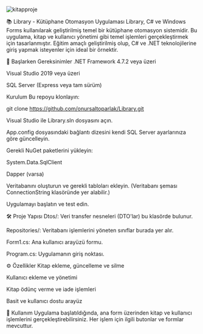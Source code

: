![kitapproje](https://github.com/user-attachments/assets/1cb5d6ab-da3f-4eb8-968c-c03e2117e3f3)

📚 Library - Kütüphane Otomasyon Uygulaması
Library, C# ve Windows Forms kullanılarak geliştirilmiş temel bir kütüphane otomasyon sistemidir. Bu uygulama, kitap ve kullanıcı yönetimi gibi temel işlemleri gerçekleştirmek için tasarlanmıştır. Eğitim amaçlı geliştirilmiş olup, C# ve .NET teknolojilerine giriş yapmak isteyenler için ideal bir örnektir.

🚀 Başlarken
Gereksinimler
.NET Framework 4.7.2 veya üzeri

Visual Studio 2019 veya üzeri

SQL Server (Express veya tam sürüm)

Kurulum
Bu repoyu klonlayın:


git clone https://github.com/onursaltoparlak/Library.git

Visual Studio ile Library.sln dosyasını açın.

App.config dosyasındaki bağlantı dizesini kendi SQL Server ayarlarınıza göre güncelleyin.

Gerekli NuGet paketlerini yükleyin:

System.Data.SqlClient

Dapper (varsa)

Veritabanını oluşturun ve gerekli tabloları ekleyin. (Veritabanı şeması ConnectionString klasöründe yer alabilir.)

Uygulamayı başlatın ve test edin.

🛠️ Proje Yapısı
Dtos/: Veri transfer nesneleri (DTO'lar) bu klasörde bulunur.

Repositories/: Veritabanı işlemlerini yöneten sınıflar burada yer alır.

Form1.cs: Ana kullanıcı arayüzü formu.

Program.cs: Uygulamanın giriş noktası.

⚙️ Özellikler
Kitap ekleme, güncelleme ve silme

Kullanıcı ekleme ve yönetimi

Kitap ödünç verme ve iade işlemleri

Basit ve kullanıcı dostu arayüz

🧪 Kullanım
Uygulama başlatıldığında, ana form üzerinden kitap ve kullanıcı işlemlerini gerçekleştirebilirsiniz. Her işlem için ilgili butonlar ve formlar mevcuttur.

